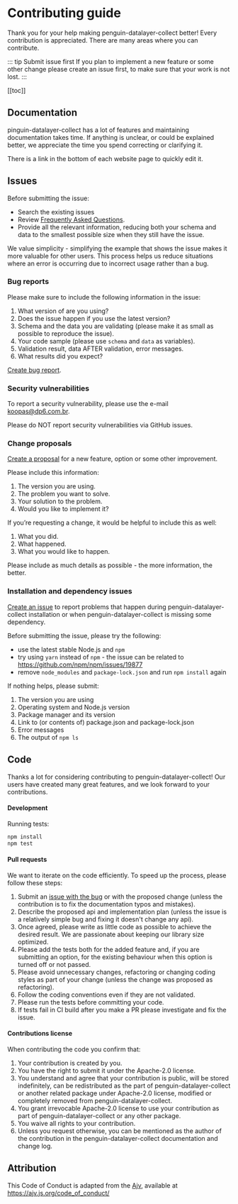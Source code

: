 # Contributing guide

Thank you for your help making penguin-datalayer-collect better! Every contribution is appreciated. There are many areas where you can contribute.

::: tip Submit issue first
If you plan to implement a new feature or some other change please create an issue first, to make sure that your work is not lost.
:::

[[toc]]

## Documentation

pinguin-datalayer-collect has a lot of features and maintaining documentation takes time. If anything is unclear, or could be explained better, we appreciate the time you spend correcting or clarifying it.

There is a link in the bottom of each website page to quickly edit it.

## Issues

Before submitting the issue:

- Search the existing issues
- Review [Frequently Asked Questions](./docs/faq.md).
- Provide all the relevant information, reducing both your schema and data to the smallest possible size when they still have the issue.

We value simplicity - simplifying the example that shows the issue makes it more valuable for other users. This process helps us reduce situations where an error is occurring due to incorrect usage rather than a bug.

### Bug reports

Please make sure to include the following information in the issue:

1. What version of are you using?
2. Does the issue happen if you use the latest version?
3. Schema and the data you are validating (please make it as small as possible to reproduce the issue).
4. Your code sample (please use `schema` and `data` as variables).
5. Validation result, data AFTER validation, error messages.
6. What results did you expect?

[Create bug report](https://github.com/dp6/penguin-datalayer-collect/issues/new?template=bug_report.md).

### Security vulnerabilities

To report a security vulnerability, please use the e-mail koopas@dp6.com.br.

Please do NOT report security vulnerabilities via GitHub issues.

### <a name="changes"></a>Change proposals

[Create a proposal](https://github.com/dp6/penguin-datalayer-collect/issues/new?template=feature_request.md) for a new feature, option or some other improvement.

Please include this information:

1. The version you are using.
2. The problem you want to solve.
3. Your solution to the problem.
4. Would you like to implement it?

If you’re requesting a change, it would be helpful to include this as well:

1. What you did.
2. What happened.
3. What you would like to happen.

Please include as much details as possible - the more information, the better.

### <a name="installation"></a>Installation and dependency issues

[Create an issue](https://github.com/dp6/penguin-datalayer-collect/issues/new?template=bug_report.md) to report problems that happen during penguin-datalayer-collect installation or when penguin-datalayer-collect is missing some dependency.

Before submitting the issue, please try the following:

- use the latest stable Node.js and `npm`
- try using `yarn` instead of `npm` - the issue can be related to https://github.com/npm/npm/issues/19877
- remove `node_modules` and `package-lock.json` and run `npm install` again

If nothing helps, please submit:

1. The version you are using
2. Operating system and Node.js version
3. Package manager and its version
4. Link to (or contents of) package.json and package-lock.json
5. Error messages
6. The output of `npm ls`

## Code

Thanks a lot for considering contributing to penguin-datalayer-collect! Our users have created many great features, and we look forward to your contributions.

#### Development

Running tests:

```bash
npm install
npm test
```

#### Pull requests

We want to iterate on the code efficiently. To speed up the process, please follow these steps:

1. Submit an [issue with the bug](https://github.com/dp6/penguin-datalayer-collect/issues/new) or with the proposed change (unless the contribution is to fix the documentation typos and mistakes).
2. Describe the proposed api and implementation plan (unless the issue is a relatively simple bug and fixing it doesn't change any api).
3. Once agreed, please write as little code as possible to achieve the desired result. We are passionate about keeping our library size optimized.
4. Please add the tests both for the added feature and, if you are submitting an option, for the existing behaviour when this option is turned off or not passed.
5. Please avoid unnecessary changes, refactoring or changing coding styles as part of your change (unless the change was proposed as refactoring).
6. Follow the coding conventions even if they are not validated.
7. Please run the tests before committing your code.
8. If tests fail in CI build after you make a PR please investigate and fix the issue.

#### Contributions license

When contributing the code you confirm that:

1. Your contribution is created by you.
2. You have the right to submit it under the Apache-2.0 license.
3. You understand and agree that your contribution is public, will be stored indefinitely, can be redistributed as the part of penguin-datalayer-collect or another related package under Apache-2.0 license, modified or completely removed from penguin-datalayer-collect.
4. You grant irrevocable Apache-2.0 license to use your contribution as part of penguin-datalayer-collect or any other package.
5. You waive all rights to your contribution.
6. Unless you request otherwise, you can be mentioned as the author of the contribution in the penguin-datalayer-collect documentation and change log.

## Attribution

This Code of Conduct is adapted from the [Ajv][homepage],
available at https://ajv.js.org/code_of_conduct/

[homepage]: https://ajv.js.org/
